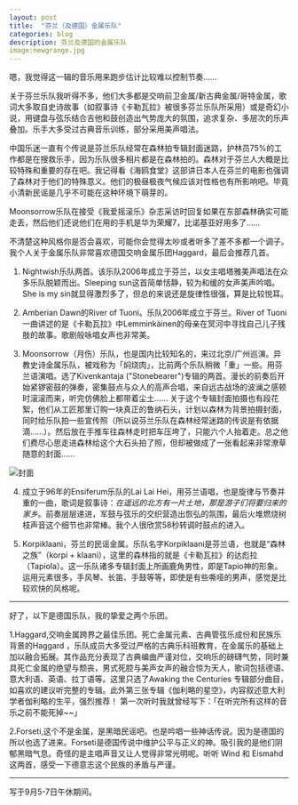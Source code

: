 ```yaml
---
layout: post
title:  "芬兰（及德国）金属乐队"
categories: blog
description: 芬兰及德国的金属乐队
image:newgrange.jpg
---
```


嗯，我觉得这一辑的音乐用来跑步估计比较难以控制节奏……

关于芬兰乐队我听得不多，他们大多都是交响前卫金属/新古典金属/哥特金属，歌词大多取自史诗故事（如叙事诗《卡勒瓦拉》被很多芬兰乐队所采用）或是奇幻小说，用键盘与弦乐结合吉他和鼓创造出气势庞大的氛围，追求复杂、多层次的乐声叠加。乐手大多受过古典音乐训练，部分采用美声唱法。        

中国乐迷一直有个传说是芬兰乐队经常在森林拍专辑封面迷路，护林员75%的工作都是在搜救乐手，因为乐队很多相片都是在森林拍的。森林对于芬兰人大概是比较特殊和重要的存在吧。我记得看《海鸥食堂》这部讲日本人在芬兰的电影也强调了森林对于他们的特殊意义。他们的极昼极夜气候应该对性格也有所影响吧。毕竟小清新民谣是几乎不可能在这种环境下萌芽的。   

Moonsorrow乐队在接受《我爱摇滚乐》杂志采访时回复如果在东部森林确实可能走丢，然后他们还说他们在用的手机是华为荣耀7，比诺基亚好用多了……

不清楚这种风格你是否会喜欢，可能你会觉得太吵或者听多了差不多都一个调子。我个人关于金属乐队非常喜欢德国交响金属乐团Haggard，最后会推荐几首。

1. Nightwish乐队两首。该乐队2006年成立于芬兰，以女主唱塔雅美声唱法在众多乐队脱颖而出。Sleeping sun这首简单恬静，较为和缓的女声美声吟唱。She is my sin就显得激烈多了，但总的来说还是旋律性很强，算是比较悦耳。

2. Amberian Dawn的River of Tuoni。乐队2006年成立于芬兰。River of Tuoni一曲讲述的是《卡勒瓦拉》中Lemminkäinen的母亲在冥河中寻找自己儿子残肢的故事。歌剧般咏唱女声也非常美。

3. Moonsorrow（月伤）乐队，也是国内比较知名的，来过北京/广州巡演。异教史诗金属乐队，被戏称为「焖烧肉」，比前两个乐队稍微「重」一些。用芬兰语演唱。选了Kivenkantaja ("Stonebearer")专辑的两首。漫长的前奏后开始紧锣密鼓的弹奏，密集鼓点与众人的高声合唱，来自远古战场的波澜之感顿时滚滚而来，听完仿佛脸上都带着尘土……
关于这个专辑封面拍摄也有段花絮，他们从工匠那里订购一块真正的鲁纳石头，计划以森林为背景拍摄封面，同时给乐队拍一些宣传照（所以说芬兰乐队在森林经常迷路的传说是有依据滴……）。然后放在手推车往森林走时把车压垮了，只能六个人抬着走。总之他们费尽心思走进森林给这个大石头拍了照，但却被做成了一张看起来非常潦草随意的封面……


![封面](http://7xtcjb.com2.z0.glb.clouddn.com/s4717330.jpg)


4. 成立于96年的Ensiferum乐队的Lai Lai Hei，用芬兰语唱，也是旋律与节奏并重的一曲，歌词是叙事诗：*在遥远的北方有一片土地，那是游子们将要归来的家乡*。前奏层层递进，军鼓与弦乐的交织营造出恢弘的氛围，最后火堆燃烧树枝声音这个细节也非常棒。我个人很欣赏58秒转调时鼓点的进入。

5. Korpiklaani，芬兰的民谣金属。乐队名字Korpiklaani是芬兰语，也就是“森林之族”（korpi + klaani），这里的森林指的就是《卡勒瓦拉》的达彪拉（Tapiola）。这一乐队诸多专辑封面上所画鹿角男性，即是Tapio神的形象。运用元素很多，手风琴、长笛、手鼓等等，即使是有些嘶哑的男声，感觉是比较欢快的风格呢。

---

好了，以下是德国乐队，我的挚爱之两个乐团。

1.Haggard,交响金属跨界之最佳乐团。死亡金属元素、古典管弦乐成份和民族乐背景的Haggard ，乐队成员大多受过严格的古典乐科班教育，在金属乐的基础上加以融合拓展。其作品充分表现了古典编曲严谨对位，交响乐的磅礴气势，同时兼具死亡金属的绝望与颓丧，男式死腔与美声女声的融合惊为天人，歌词包括德语、意大利语、英语、拉丁语等。这里只选了Awaking the Centuries 专辑部分曲目，如喜欢的建议听完整的专辑。此外第三张专辑《伽利略的星空》，内容叙述意大利学者伽利略的生平，强烈推荐！
第一次听时我就曾经写下：「在听完所有这样的音乐之前不能死掉~~」

2.Forseti,这个不是金属，是黑暗民谣吧。也是吟唱一些神话传说。因为是德国的所以也选了进来。Forseti是德国传说中维护公平与正义的神。吸引我的是他们阴郁黑暗气息。奇怪的是主唱声音又让人觉得非常光明呢。听听 Wind 和 Eismahd 这两首，感受一下德意志这个民族的矛盾与严谨。


---

写于9月5-7日午休期间。




